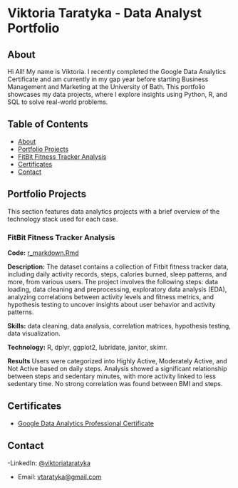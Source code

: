 # Viktoria Taratyka - Data Analyst Portfolio
## About
Hi All! My name is Viktoria. I recently completed the Google Data Analytics Certificate and am currently in my gap year before starting Business Management and Marketing at the University of Bath. This portfolio showcases my data projects, where I explore insights using Python, R, and SQL to solve real-world problems. 

## Table of Contents
- [About](https://github.com/viktoriataratyka/Viktoria-Taratyka---Data-Analyst-Portfolio/blob/main/README.md#about)
- [Portfolio Projects](https://github.com/viktoriataratyka/Viktoria-Taratyka---Data-Analyst-Portfolio/blob/main/README.md#portfolio-projects)
- [FitBit Fitness Tracker Analysis](https://github.com/viktoriataratyka/Viktoria-Taratyka---Data-Analyst-Portfolio/blob/main/README.md#fitbit-fitness-tracker-analysis)
- [Certificates](https://github.com/viktoriataratyka/Viktoria-Taratyka---Data-Analyst-Portfolio/blob/main/README.md#certificates)
- [Contact](https://github.com/viktoriataratyka/Viktoria-Taratyka---Data-Analyst-Portfolio/blob/main/README.md#contact)

## Portfolio Projects
This section features data analytics projects with a brief overview of the technology stack used for each case.

### FitBit Fitness Tracker Analysis
**Code:** [r_markdown.Rmd](https://github.com/viktoriataratyka/Viktoria-Taratyka---Data-Analyst-Portfolio/blob/main/r%20markdown.Rmd)

**Description:** The dataset contains a collection of Fitbit fitness tracker data, including daily activity records, steps, calories burned, sleep patterns, and more, from various users. The project involves the following steps: data loading, data cleaning and preprocessing, exploratory data analysis (EDA), analyzing correlations between activity levels and fitness metrics, and hypothesis testing to uncover insights about user behavior and activity patterns.

**Skills:** data cleaning, data analysis, correlation matrices, hypothesis testing, data visualization.

**Technology:** R, dplyr, ggplot2, lubridate, janitor, skimr.

**Results** Users were categorized into Highly Active, Moderately Active, and Not Active based on daily steps. Analysis showed a significant relationship between steps and sedentary minutes, with more activity linked to less sedentary time. No strong correlation was found between BMI and steps.

## Certificates
- [Google Data Analytics Professional Certificate](https://coursera.org/share/8f6163bb8e960c57e1222316a095d54f)
## Contact
-LinkedIn: [@viktoriataratyka](https://linkedin.com/in/viktoria-taratyka)
- Email: vtaratyka@gmail.com
